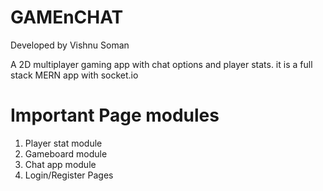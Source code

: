 # GAMEnCHAT 
Developed by Vishnu Soman

A 2D multiplayer gaming app with chat options and player stats.
it is a full stack MERN app with socket.io

# Important Page modules

1. Player stat module
2. Gameboard module
3. Chat app module
4. Login/Register Pages

